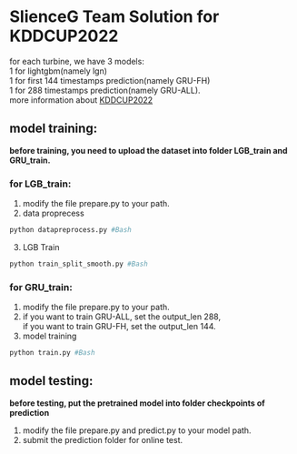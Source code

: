 # SlienceG Team Solution for KDDCUP2022  
for each turbine, we have 3 models:  
1 for lightgbm(namely lgn)  
1 for first 144 timestamps prediction(namely GRU-FH)  
1 for 288 timestamps prediction(namely GRU-ALL).  
more information about [KDDCUP2022](https://aistudio.baidu.com/aistudio/competition/detail/152/0/introduction)  
## model training:  
**before training, you need to upload the dataset into folder LGB_train and GRU_train.**  
### for LGB_train:  
 1. modify the file prepare.py to your path.  
 2. data proprecess  
 ```Bash  
 python datapreprocess.py #Bash
 ```  
 3. LGB Train  
 ```Bash
 python train_split_smooth.py #Bash
 ```
### for GRU_train:
1. modify the file prepare.py to your path.  
2. if you want to train GRU-ALL, set the output_len 288,  
   if you want to train GRU-FH, set the output_len 144. 
3. model training
```Bash
python train.py #Bash
```
## model testing:
**before testing, put the pretrained model into folder checkpoints of prediction**  
1. modify the file prepare.py and predict.py to your model path.  
2. submit the prediction folder for online test.
